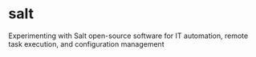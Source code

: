 # salt
Experimenting with Salt open-source software for IT automation, remote task execution, and configuration management 
